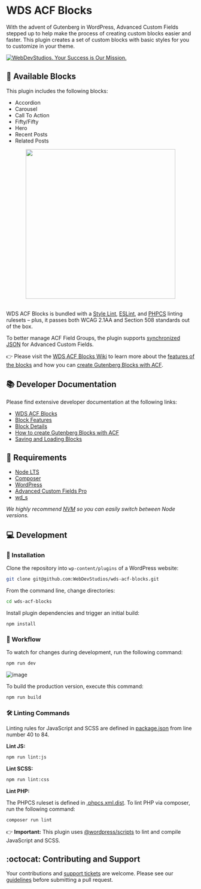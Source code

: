 # WDS ACF Blocks

With the advent of Gutenberg in WordPress, Advanced Custom Fields stepped up to help make the process of creating custom blocks easier and faster. This plugin creates a set of custom blocks with basic styles for you to customize in your theme.

<a href="https://webdevstudios.com/contact/"><img src="https://webdevstudios.com/wp-content/uploads/2018/04/wds-github-banner.png" alt="WebDevStudios. Your Success is Our Mission."></a>

## 🧱 Available Blocks

This plugin includes the following blocks:

-   Accordion
-   Carousel
-   Call To Action
-   Fifty/Fifty
-   Hero
-   Recent Posts
-   Related Posts

<div align="center"><img src="https://i.imgur.com/Ffk7dGC.jpg" width="400"></div><br>

WDS ACF Blocks is bundled with a [Style Lint](https://stylelint.io/), [ESLint](https://eslint.org/), and [PHPCS](https://github.com/squizlabs/PHP_CodeSniffer) linting rulesets – plus, it passes both WCAG 2.1AA and Section 508 standards out of the box.

To better manage ACF Field Groups, the plugin supports [synchronized JSON](https://www.advancedcustomfields.com/resources/synchronized-json/) for Advanced Custom Fields.

👉 Please visit the [WDS ACF Blocks Wiki](https://github.com/WebDevStudios/wds-acf-blocks/wiki/WDS-ACF-Blocks) to learn more about the [features of the blocks](https://github.com/WebDevStudios/wds-acf-blocks/wiki/WDS-ACF-Blocks#block-features) and how you can [create Gutenberg Blocks with ACF](https://github.com/WebDevStudios/wds-acf-blocks/wiki/WDS-ACF-Blocks#creating-gutenberg-blocks-with-acf).

## 📚 Developer Documentation

Please find extensive developer documentation at the following links:

- [WDS ACF Blocks](https://github.com/WebDevStudios/wds-acf-blocks/wiki/WDS-ACF-Blocks)
- [Block Features](https://github.com/WebDevStudios/wds-acf-blocks/wiki/WDS-ACF-Blocks#block-features)
- [Block Details](https://github.com/WebDevStudios/wds-acf-blocks/wiki/WDS-ACF-Blocks#block-details)
- [How to create Gutenberg Blocks with ACF](https://github.com/WebDevStudios/wds-acf-blocks/wiki/WDS-ACF-Blocks#creating-gutenberg-blocks-with-acf)
- [Saving and Loading Blocks](https://github.com/WebDevStudios/wds-acf-blocks/wiki/Saving-and-Loading-Blocks)

## 📝 Requirements

-   [Node LTS](https://nodejs.org/en/)
-   [Composer](https://getcomposer.org/)
-   [WordPress](https://wordpress.org/)
-   [Advanced Custom Fields Pro](https://www.advancedcustomfields.com/pro/)
-   [wd_s](https://github.com/WebDevStudios/wd_s)

_We highly recommend [NVM](https://github.com/nvm-sh/nvm) so you can easily switch between Node versions._

## 💻 Development

### 🚀 Installation

Clone the repository into `wp-content/plugins` of a WordPress website:

```bash
git clone git@github.com:WebDevStudios/wds-acf-blocks.git
```

From the command line, change directories:

```bash
cd wds-acf-blocks
```

Install plugin dependencies and trigger an initial build:

```bash
npm install
```

### 🚦 Workflow

To watch for changes during development, run the following command:

```bash
npm run dev
```

![image](https://i.imgur.com/n2FEkhB.jpg)

To build the production version, execute this command:

```bash
npm run build
```

### 🛠 Linting Commands

Linting rules for JavaScript and SCSS are defined in [package.json](package.json) from line number 40 to 84.

**Lint JS:**

```bash
npm run lint:js
```

**Lint SCSS:**

```bash
npm run lint:css
```

**Lint PHP:**

The PHPCS ruleset is defined in [.phpcs.xml.dist](.phpcs.xml.dist). To lint PHP via composer, run the following command:

```bash
composer run lint
```

👉 **Important:** This plugin uses [@wordpress/scripts](https://www.npmjs.com/package/@wordpress/scripts) to lint and compile JavaScript and SCSS.

## :octocat: Contributing and Support

Your contributions and [support tickets](https://github.com/WebDevStudios/wds-acf-blocks/issues) are welcome. Please see our [guidelines](https://github.com/WebDevStudios/wds-acf-blocks/blob/master/.github/CONTRIBUTING.md) before submitting a pull request.
